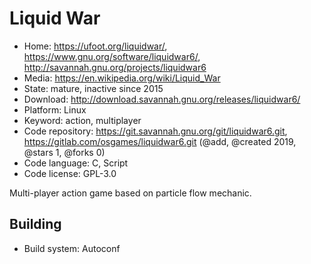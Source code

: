 # Liquid War

- Home: https://ufoot.org/liquidwar/, https://www.gnu.org/software/liquidwar6/, http://savannah.gnu.org/projects/liquidwar6
- Media: https://en.wikipedia.org/wiki/Liquid_War
- State: mature, inactive since 2015
- Download: http://download.savannah.gnu.org/releases/liquidwar6/
- Platform: Linux
- Keyword: action, multiplayer
- Code repository: https://git.savannah.gnu.org/git/liquidwar6.git, https://gitlab.com/osgames/liquidwar6.git (@add, @created 2019, @stars 1, @forks 0)
- Code language: C, Script
- Code license: GPL-3.0

Multi-player action game based on particle flow mechanic.

## Building

- Build system: Autoconf
